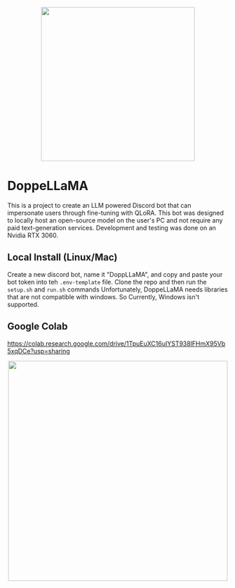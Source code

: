 
<p align="center"> <img width="350" src="https://user-images.githubusercontent.com/80123386/244021140-8bfda55c-bb39-424e-bf0e-e7249d7881f0.png"> </p>

# DoppeLLaMA

This is a project to create an LLM powered Discord bot that can impersonate users through fine-tuning with QLoRA.
This bot was designed to locally host an open-source model on the user's PC and not require any paid text-generation services.
Development and testing was done on an Nvidia RTX 3060.

## Local Install (Linux/Mac)

Create a new discord bot, name it "DoppLLaMA", and copy and paste your bot token into teh `.env-template` file.
Clone the repo and then run the `setup.sh` and `run.sh` commands
Unfortunately, DoppeLLaMA needs libraries that are not compatible with windows. So Currently, Windows isn't supported.

## Google Colab

https://colab.research.google.com/drive/1TpuEuXC16uIYST938lFHmX95Vb5xqDCe?usp=sharing


<p align="center"> <img width="500" src="https://user-images.githubusercontent.com/80123386/244021164-09b7b045-c008-4d42-96e7-18eb6c593707.png"> </p>
